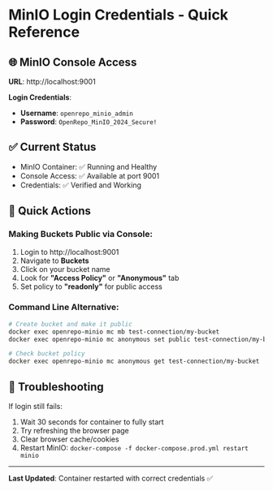 # MinIO Login Credentials - Quick Reference

## 🌐 MinIO Console Access

**URL**: http://localhost:9001

**Login Credentials**:
- **Username**: `openrepo_minio_admin`
- **Password**: `OpenRepo_MinIO_2024_Secure!`

## ✅ Current Status

- MinIO Container: ✅ Running and Healthy
- Console Access: ✅ Available at port 9001
- Credentials: ✅ Verified and Working

## 🎯 Quick Actions

### Making Buckets Public via Console:
1. Login to http://localhost:9001
2. Navigate to **Buckets**
3. Click on your bucket name
4. Look for **"Access Policy"** or **"Anonymous"** tab
5. Set policy to **"readonly"** for public access

### Command Line Alternative:
```bash
# Create bucket and make it public
docker exec openrepo-minio mc mb test-connection/my-bucket
docker exec openrepo-minio mc anonymous set public test-connection/my-bucket

# Check bucket policy
docker exec openrepo-minio mc anonymous get test-connection/my-bucket
```

## 🔧 Troubleshooting

If login still fails:
1. Wait 30 seconds for container to fully start
2. Try refreshing the browser page
3. Clear browser cache/cookies
4. Restart MinIO: `docker-compose -f docker-compose.prod.yml restart minio`

---
**Last Updated**: Container restarted with correct credentials ✅

